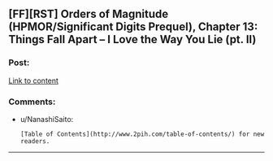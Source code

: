 ## [FF][RST] Orders of Magnitude (HPMOR/Significant Digits Prequel), Chapter 13: Things Fall Apart – I Love the Way You Lie (pt. II)

### Post:

[Link to content](http://www.2pih.com/orders-of-magnitude/orders-of-magnitude-chapter-13-things-fall-apart-i-love-the-way-you-lie-pt-ii/)

### Comments:

- u/NanashiSaito:
  ```
  [Table of Contents](http://www.2pih.com/table-of-contents/) for new readers.
  ```

---

